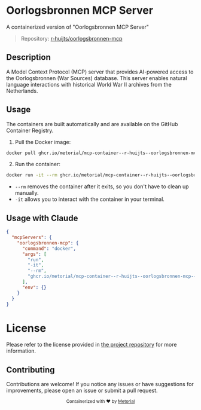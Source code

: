 
# Oorlogsbronnen MCP Server

A containerized version of "Oorlogsbronnen MCP Server"

> Repository: [r-huijts/oorlogsbronnen-mcp](https://github.com/r-huijts/oorlogsbronnen-mcp)

## Description

A Model Context Protocol (MCP) server that provides AI-powered access to the Oorlogsbronnen (War Sources) database. This server enables natural language interactions with historical World War II archives from the Netherlands.


## Usage

The containers are built automatically and are available on the GitHub Container Registry.

1. Pull the Docker image:

```bash
docker pull ghcr.io/metorial/mcp-container--r-huijts--oorlogsbronnen-mcp--oorlogsbronnen-mcp
```

2. Run the container:

```bash
docker run -it --rm ghcr.io/metorial/mcp-container--r-huijts--oorlogsbronnen-mcp--oorlogsbronnen-mcp 
```

- `--rm` removes the container after it exits, so you don't have to clean up manually.
- `-it` allows you to interact with the container in your terminal.



## Usage with Claude

```json
{
  "mcpServers": {
    "oorlogsbronnen-mcp": {
      "command": "docker",
      "args": [
        "run",
        "-it",
        "--rm",
        "ghcr.io/metorial/mcp-container--r-huijts--oorlogsbronnen-mcp--oorlogsbronnen-mcp"
      ],
      "env": {}
    }
  }
}
```

# License

Please refer to the license provided in [the project repository](https://github.com/r-huijts/oorlogsbronnen-mcp) for more information.

## Contributing

Contributions are welcome! If you notice any issues or have suggestions for improvements, please open an issue or submit a pull request.

<div align="center">
  <sub>Containerized with ❤️ by <a href="https://metorial.com">Metorial</a></sub>
</div>
  